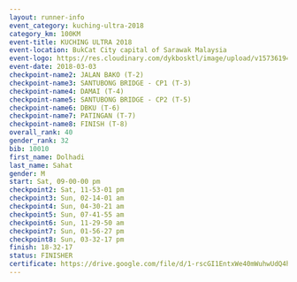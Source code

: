 ```yaml
--- 
layout: runner-info 
event_category: kuching-ultra-2018 
category_km: 100KM 
event-title: KUCHING ULTRA 2018 
event-location: BukCat City capital of Sarawak Malaysia 
event-logo: https://res.cloudinary.com/dykbosktl/image/upload/v1573619473/Logo/kuching-ultra-2018-logo_tlpvm5.png 
event-date: 2018-03-03 
checkpoint-name2: JALAN BAKO (T-2) 
checkpoint-name3: SANTUBONG BRIDGE - CP1 (T-3) 
checkpoint-name4: DAMAI (T-4) 
checkpoint-name5: SANTUBONG BRIDGE - CP2 (T-5) 
checkpoint-name6: DBKU (T-6) 
checkpoint-name7: PATINGAN (T-7) 
checkpoint-name8: FINISH (T-8) 
overall_rank: 40
gender_rank: 32
bib: 10010
first_name: Dolhadi
last_name: Sahat
gender: M
start: Sat, 09-00-00 pm
checkpoint2: Sat, 11-53-01 pm
checkpoint3: Sun, 02-14-01 am
checkpoint4: Sun, 04-30-21 am
checkpoint5: Sun, 07-41-55 am
checkpoint6: Sun, 11-29-50 am
checkpoint7: Sun, 01-56-27 pm
checkpoint8: Sun, 03-32-17 pm
finish: 18-32-17
status: FINISHER
certificate: https://drive.google.com/file/d/1-rscGI1EntxWe40mWuhwUdQ4hP0hDzR/view?usp=sharing
--- 
```


